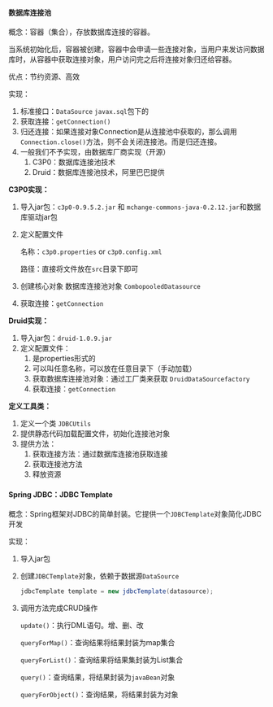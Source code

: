 #### 数据库连接池

概念：容器（集合），存放数据库连接的容器。

​			当系统初始化后，容器被创建，容器中会申请一些连接对象，当用户来发访问数据库时，从容器中获取连接对象，用户访问完之后将连接对象归还给容器。

优点：节约资源、高效

实现：

1. 标准接口：`DataSource`   `javax.sql`包下的
2. 获取连接：`getConnection()`
3. 归还连接：如果连接对象Connection是从连接池中获取的，那么调用`Connection.close()`方法，则不会关闭连接池。而是归还连接。
4. 一般我们不予实现，由数据库厂商实现（开源）
   1. C3P0：数据库连接池技术
   2. Druid：数据库连接池技术，阿里巴巴提供



**C3P0实现：**

1. 导入jar包：`c3p0-0.9.5.2.jar` 和 `mchange-commons-java-0.2.12.jar`和数据库驱动jar包

2. 定义配置文件

   名称：`c3p0.properties` or `c3p0.config.xml`

   路径：直接将文件放在`src`目录下即可

3. 创建核心对象 数据库连接池对象 `CombopooledDatasource`

4. 获取连接：`getConnection`



**Druid实现：**

1. 导入jar包：`druid-1.0.9.jar`
2. 定义配置文件：
   1. 是properties形式的
   2. 可以叫任意名称，可以放在任意目录下（手动加载）
   3. 获取数据库连接池对象：通过工厂类来获取 `DruidDataSourcefactory`
   4. 获取连接：`getConnection`



**定义工具类：**

1. 定义一个类 `JDBCUtils`
2. 提供静态代码加载配置文件，初始化连接池对象
3. 提供方法：
   1. 获取连接方法：通过数据库连接池获取连接
   2. 获取连接池方法
   3. 释放资源



#### Spring JDBC：JDBC Template

概念：Spring框架对JDBC的简单封装。它提供一个`JDBCTemplate`对象简化JDBC开发

实现：

1. 导入jar包

2. 创建`JDBCTemplate`对象，依赖于数据源`DataSource`

   ```java
   jdbcTemplate template = new jdbcTemplate(datasource);
   ```

3. 调用方法完成CRUD操作

   `update()`：执行DML语句。增、删、改

   `queryForMap()`：查询结果将结果封装为map集合

   `queryForList()`：查询结果将结果集封装为List集合

   `query()`：查询结果，将结果封装为`javaBean`对象

   `queryForObject()`：查询结果，将结果封装为对象